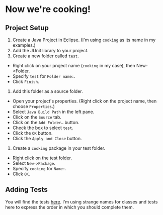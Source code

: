 # Now we're cooking!

## Project Setup

1. Create a Java Project in Eclipse. (I'm using `cooking` as its name in my examples.)
1. Add the JUnit library to your project.
1. Create a new folder called `test`.
  - Right click on your project name (`cooking` in my case), then New->Folder.
  - Specify `test` for `Folder name:`.
  - Click `Finish`.
1. Add this folder as a source folder.
  - Open your project's properties. (Right click on the project name, then choose `Properties`.)
  - Select `Java Build Path` in the left pane.
  - Click on the `Source` tab.
  - Click on the `Add Folder…` button.
  - Check the box to select `test`.
  - Click the `OK` button.
  - Click the `Apply and Close` button.
1. Create a `cooking` package in your test folder.
  - Right click on the test folder.
  - Select `New->Package`.
  - Specify `cooking` for `Name:`.
  - Click `OK`.

## Adding Tests

You will find the tests [here](./test/cooking). I'm using strange names for classes and tests here to express the order in which you should complete them.
